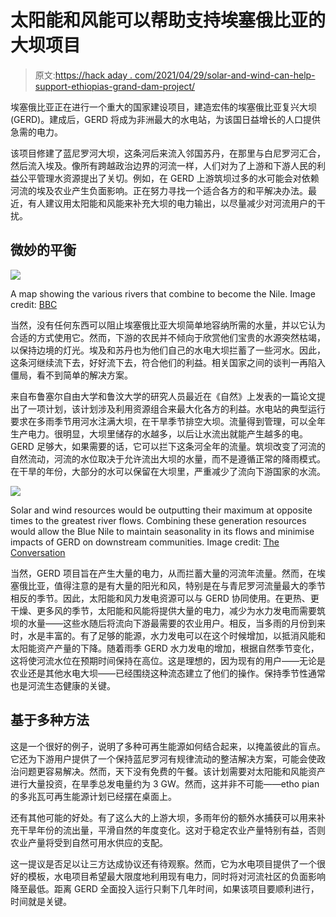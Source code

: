# 太阳能和风能可以帮助支持埃塞俄比亚的大坝项目

> 原文:[https://hack aday . com/2021/04/29/solar-and-wind-can-help-support-ethiopias-grand-dam-project/](https://hackaday.com/2021/04/29/solar-and-wind-could-help-support-ethiopias-grand-dam-project/)

埃塞俄比亚正在进行一个重大的国家建设项目，建造宏伟的埃塞俄比亚复兴大坝(GERD)。建成后，GERD 将成为非洲最大的水电站，为该国日益增长的人口提供急需的电力。

该项目修建了蓝尼罗河大坝，这条河后来流入邻国苏丹，在那里与白尼罗河汇合，然后流入埃及。像所有跨越政治边界的河流一样，人们对为了上游和下游人民的利益公平管理水资源提出了关切。例如，在 GERD 上游筑坝过多的水可能会对依赖河流的埃及农业产生负面影响。正在努力寻找一个适合各方的和平解决办法。最近，有人建议用太阳能和风能来补充大坝的电力输出，以尽量减少对河流用户的干扰。

## 微妙的平衡

![](../Images/a60430c0c66b2b13560cfd0c63a29927.png)

A map showing the various rivers that combine to become the Nile. Image credit: [BBC](https://www.bbc.com/news/world-africa-53416277)

当然，没有任何东西可以阻止埃塞俄比亚大坝简单地容纳所需的水量，并以它认为合适的方式使用它。然而，下游的农民并不倾向于欣赏他们宝贵的水源突然枯竭，以保持边境的灯光。埃及和苏丹也为他们自己的水电大坝拦蓄了一些河水。因此，这条河继续流下去，好好流下去，符合他们的利益。相关国家之间的谈判一再陷入僵局，看不到简单的解决方案。

来自布鲁塞尔自由大学和鲁汶大学的研究人员最近在《自然》上发表的一篇论文提出了一项计划，该计划涉及利用资源组合来最大化各方的利益。水电站的典型运行要求在多雨季节用河水注满大坝，在干旱季节排空大坝。流量得到管理，可以全年生产电力。很明显，大坝里储存的水越多，以后让水流出就能产生越多的电。GERD 足够大，如果需要的话，它可以拦下这条河全年的流量。筑坝改变了河流的自然流动，河流的水位取决于允许流出大坝的水量，而不是遵循正常的降雨模式。在干旱的年份，大部分的水可以保留在大坝里，严重减少了流向下游国家的水流。

![](../Images/33ff0c887998ceed50f2cd28d4ec7c6e.png)

Solar and wind resources would be outputting their maximum at opposite times to the greatest river flows. Combining these generation resources would allow the Blue Nile to maintain seasonality in its flows and minimise impacts of GERD on downstream communities. Image credit: [The Conversation](https://theconversation.com/solar-and-wind-power-could-break-the-grand-ethiopian-renaissance-dam-deadlock-158898)

当然，GERD 项目旨在产生大量的电力，从而拦蓄大量的河流年流量。然而，在埃塞俄比亚，值得注意的是有大量的阳光和风，特别是在与青尼罗河流量最大的季节相反的季节。因此，太阳能和风力发电资源可以与 GERD 协同使用。在更热、更干燥、更多风的季节，太阳能和风能将提供大量的电力，减少为水力发电而需要筑坝的水量——这些水随后将流向下游最需要的农业用户。相反，当多雨的月份到来时，水是丰富的。有了足够的能源，水力发电可以在这个时候增加，以抵消风能和太阳能资产产量的下降。随着雨季 GERD 水力发电的增加，根据自然季节变化，这将使河流水位在预期时间保持在高位。这是理想的，因为现有的用户——无论是农业还是其他水电大坝——已经围绕这种流态建立了他们的操作。保持季节性通常也是河流生态健康的关键。

## 基于多种方法

这是一个很好的例子，说明了多种可再生能源如何结合起来，以掩盖彼此的盲点。它还为下游用户提供了一个保持蓝尼罗河有规律流动的整洁解决方案，可能会使政治问题更容易解决。然而，天下没有免费的午餐。该计划需要对太阳能和风能资产进行大量投资，在旱季总发电量约为 3 GW。然而，这并非不可能——etho pian 的多兆瓦可再生能源计划已经摆在桌面上。

还有其他可能的好处。有了这么大的上游大坝，多雨年份的额外水捕获可以用来补充干旱年份的流出量，平滑自然的年度变化。这对于稳定农业产量特别有益，否则农业产量将受到自然可用水供应的支配。

这一提议是否足以让三方达成协议还有待观察。然而，它为水电项目提供了一个很好的模板，水电项目希望最大限度地利用现有电力，同时将对河流社区的负面影响降至最低。距离 GERD 全面投入运行只剩下几年时间，如果该项目要顺利进行，时间就是关键。